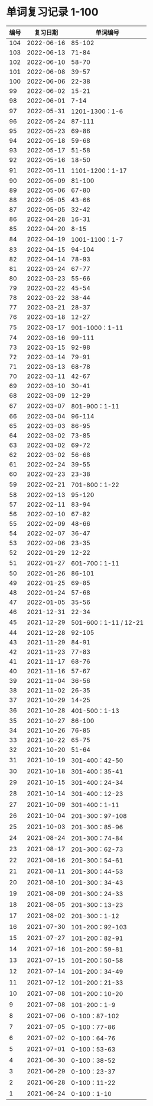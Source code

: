 # 单词复习记录 1-100

|编号 | 复习日期 | 单词编号 |
|---|---|---|
| 104 | 2022-06-16 | 85-102 |
| 103 | 2022-06-13 | 71-84 |
| 102 | 2022-06-10 | 58-70 |
| 101 | 2022-06-08 | 39-57 |
| 100 | 2022-06-06 | 22-38 |
 | 99                      | 2022-06-02              | 15-21                    |
 | 98                      | 2022-06-01              | 7-14                     |
 | 97                      | 2022-05-31              | 1201-1300：1-6           |
 | 96                      | 2022-05-24              | 87-111                   |
 | 95                      | 2022-05-23              | 69-86                    |
 | 94                      | 2022-05-18              | 59-68                    |
 | 93                      | 2022-05-17              | 51-58                    |
 | 92                      | 2022-05-16              | 18-50                    |
 | 91                      | 2022-05-11              | 1101-1200：1-17          |
 | 90                      | 2022-05-09              | 81-100                   |
 | 89                      | 2022-05-06              | 67-80                    |
 | 88                      | 2022-05-05              | 43-66                    |
 | 87                      | 2022-05-05              | 32-42                    |
 | 86                      | 2022-04-28              | 16-31                    |
 | 85                      | 2022-04-20              | 8-15                     |
 | 84                      | 2022-04-19              | 1001-1100：1-7           |
 | 83                      | 2022-04-15              | 94-104                   |
 | 82                      | 2022-04-14              | 78-93                    |
 | 81                      | 2022-03-24              | 67-77                    |
 | 80                      | 2022-03-23              | 55-66                    |
 | 79                      | 2022-03-22              | 45-54                    |
 | 78                      | 2022-03-22              | 38-44                    |
 | 77                      | 2022-03-21              | 28-37                    |
 | 76                      | 2022-03-18              | 12-27                    |
 | 75                      | 2022-03-17              | 901-1000：1-11           |
 | 74                      | 2022-03-16              | 99-111                   |
 | 73                      | 2022-03-15              | 92-98                    |
 | 72                      | 2022-03-14              | 79-91                    |
 | 71                      | 2022-03-13              | 68-78                    |
 | 70                      | 2022-03-11              | 42-67                    |
 | 69                      | 2022-03-10              | 30-41                    |
 | 68                      | 2022-03-09              | 12-29                    |
 | 67                      | 2022-03-07              | 801-900：1-11            |
 | 66                      | 2022-03-04              | 96-114                   |
 | 65                      | 2022-03-03              | 86-95                    |
 | 64                      | 2022-03-02              | 73-85                    |
 | 63                      | 2022-03-02              | 69-72                    |
 | 62                      | 2022-03-02              | 56-68                    |
 | 61                      | 2022-02-24              | 39-55                    |
 | 60                      | 2022-02-23              | 23-38                    |
 | 59                      | 2022-02-21              | 701-800：1-22            |
 | 58                      | 2022-02-13              | 95-120                   |
 | 57                      | 2022-02-11              | 83-94                    |
 | 56                      | 2022-02-10              | 67-82                    |
 | 55                      | 2022-02-09              | 48-66                    |
 | 54                      | 2022-02-07              | 36-47                    |
 | 53                      | 2022-02-06              | 23-35                    |
 | 52                      | 2022-01-29              | 12-22                    |
 | 51                      | 2022-01-27              | 601-700：1-11            |
 | 50                      | 2022-01-26              | 86-101                   |
 | 49                      | 2022-01-25              | 69-85                    |
 | 48                      | 2022-01-24              | 57-68                    |
 | 47                      | 2022-01-05              | 35-56                    |
 | 46                      | 2021-12-31              | 22-34                    |
 | 45                      | 2021-12-29              | 501-600：1-11  / 12-21   |
 | 44                      | 2021-12-28              | 92-105                   |
 | 43                      | 2021-11-29              | 84-91                    |
 | 42                      | 2021-11-23              | 77-83                    |
 | 41                      | 2021-11-17              | 68-76                    |
 | 40                      | 2021-11-16              | 57-67                    |
 | 39                      | 2021-11-04              | 36-56                    |
 | 38                      | 2021-11-02              | 26-35                    |
 | 37                      | 2021-10-29              | 14-25                    |
 | 36                      | 2021-10-28              | 401-500：1-13            |
 | 35                      | 2021-10-27              | 86-100                   |
 | 34                      | 2021-10-26              | 76-85                    |
 | 33                      | 2021-10-22              | 65-75                    |
 | 32                      | 2021-10-20              | 51-64                    |
 | 31                      | 2021-10-19              | 301-400：42-50           |
 | 30                      | 2021-10-18              | 301-400：35-41           |
 | 29                      | 2021-10-15              | 301-400：24-34           |
 | 28                      | 2021-10-14              | 301-400：12-23           |
 | 27                      | 2021-10-09              | 301-400：1-11            |
 | 26                      | 2021-10-04              | 201-300：97-108          |
 | 25                      | 2021-10-03              | 201-300：85-96           |
 | 24                      | 2021-08-24              | 201-300：74-84           |
 | 23                      | 2021-08-17              | 201-300：62-73           |
 | 22                      | 2021-08-16              | 201-300：54-61           |
 | 21                      | 2021-08-11              | 201-300：44-53           |
 | 20                      | 2021-08-10              | 201-300：34-43           |
 | 19                      | 2021-08-09              | 201-300：24-33           |
 | 18                      | 2021-08-05              | 201-300：13-23           |
 | 17                      | 2021-08-02              | 201-300：1-12            |
 | 16                      | 2021-07-30              | 101-200：92-103          |
 | 15                      | 2021-07-27              | 101-200：82-91           |
 | 14                      | 2021-07-16              | 101-200：59-81           |
 | 13                      | 2021-07-15              | 101-200：50-58           |
 | 12                      | 2021-07-14              | 101-200：34-49           |
 | 11                      | 2021-07-12              | 101-200：21-33           |
 | 10                      | 2021-07-08              | 101-200：10-20           |
 | 9                       | 2021-07-08              | 101-200：1-9             |
 | 8                       | 2021-07-06              | 0-100：87-102            |
 | 7                       | 2021-07-05              | 0-100：77-86             |
 | 6                       | 2021-07-02              | 0-100：64-76             |
 | 5                       | 2021-07-01              | 0-100：53-63             |
 | 4                       | 2021-06-30              | 0-100：38-52             |
 | 3                       | 2021-06-29              | 0-100：23-37             |
 | 2                       | 2021-06-28              | 0-100：11-22             |
 | 1                       | 2021-06-24              | 0-100：1-10              |

